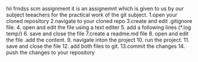 hii frndss
scm assignment
it is an assignemnt which is given to us by our subject teeachers for the practical work of the git subject.
1.open your cloned repository
2.navigate to your cloned repo
3.create and edit .gitignore file.
4. open and edit the file using a text editer
5. add a following lines (*.log
                        temp/)
6. save and close the file
7.create a readme.md file
8. open and edit the file .add the content.
9. navigate inton the project
10. run the project.
11. save and close the file
12. add both files to git.
13.commit the changes
14. push the changes to your repository

                        
